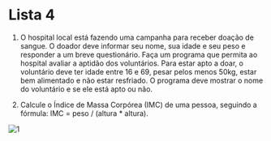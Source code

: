 # Lista 4

1. O hospital local está fazendo uma campanha para receber doação de sangue. O doador deve informar seu nome, sua idade e seu peso e responder a um breve questionário. Faça um programa que permita ao hospital avaliar a aptidão dos voluntários.
Para estar apto a doar, o voluntário deve ter idade entre 16 e 69, pesar pelos menos 50kg, estar bem alimentado e não estar resfriado. O programa deve mostrar o nome do voluntário e se ele está apto ou não.

2. Calcule o Índice de Massa Corpórea (IMC) de uma pessoa, seguindo a fórmula:
IMC = peso / (altura * altura).

![1](https://lh3.googleusercontent.com/proxy/mrcg3NskI-RA5tbekUd91r7xPIBrvTwOUl8jPsDTDv_cqSXzqCeMna1A-saUV20a8GVxbEiA0HuKGd-U-L036Bm5Eaq3yZUzZnZsvLX9K0DtHTHf3ys6wN3nH1m4dy5FIZxS6HUJibmxtA)